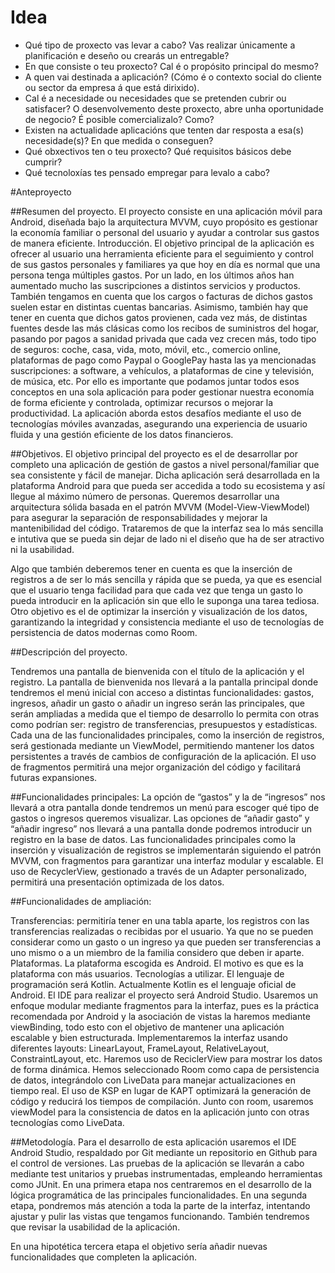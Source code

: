 # Idea

* Qué tipo de proxecto vas levar a cabo? Vas realizar únicamente a planificación e deseño ou crearás un entregable?
* En que consiste o teu proxecto? Cal é o propósito principal do mesmo?
* A quen vai destinada a aplicación? (Cómo é o contexto social do cliente ou sector da empresa á que está dirixido). 
* Cal é a necesidade ou necesidades que se pretenden cubrir ou satisfacer? O desenvolvemento deste proxecto, abre unha oportunidade de negocio? É posible comercializalo? Como?
* Existen na actualidade aplicacións que tenten dar resposta a esa(s) necesidade(s)? En que medida o conseguen? 
* Qué obxectivos ten o teu proxecto? Qué requisitos básicos debe cumprir?
* Qué tecnoloxías tes pensado empregar para levalo a cabo?

#Anteproyecto

##Resumen del proyecto.
El proyecto consiste en una aplicación móvil para Android, diseñada bajo la
arquitectura MVVM, cuyo propósito es gestionar la economía familiar o
personal del usuario y ayudar a controlar sus gastos de manera eficiente.
Introducción.
El objetivo principal de la aplicación es ofrecer al usuario una herramienta
eficiente para el seguimiento y control de sus gastos personales y familiares ya
que hoy en día es normal que una persona tenga múltiples gastos. Por un lado,
en los últimos años han aumentado mucho las suscripciones a distintos
servicios y productos. También tengamos en cuenta que los cargos o facturas
de dichos gastos suelen estar en distintas cuentas bancarias. Asimismo,
también hay que tener en cuenta que dichos gatos provienen, cada vez más,
de distintas fuentes desde las más clásicas como los recibos de suministros del
hogar, pasando por pagos a sanidad privada que cada vez crecen más, todo
tipo de seguros: coche, casa, vida, moto, móvil, etc., comercio online,
plataformas de pago como Paypal o GooglePay hasta las ya mencionadas
suscripciones: a software, a vehículos, a plataformas de cine y televisión, de
música, etc. Por ello es importante que podamos juntar todos esos conceptos
en una sola aplicación para poder gestionar nuestra economía de forma
eficiente y controlada, optimizar recursos o mejorar la productividad.
La aplicación aborda estos desafíos mediante el uso de tecnologías móviles
avanzadas, asegurando una experiencia de usuario fluida y una gestión
eficiente de los datos financieros.

##Objetivos.
El objetivo principal del proyecto es el de desarrollar por completo una
aplicación de gestión de gastos a nivel personal/familiar que sea consistente y
fácil de manejar. Dicha aplicación será desarrollada en la plataforma Android
para que pueda ser accedida a todo su ecosistema y así llegue al máximo
número de personas.
Queremos desarrollar una arquitectura sólida basada en el patrón MVVM
(Model-View-ViewModel) para asegurar la separación de responsabilidades y
mejorar la mantenibilidad del código.
Trataremos de que la interfaz sea lo más sencilla e intutiva que se pueda sin
dejar de lado ni el diseño que ha de ser atractivo ni la usabilidad.

Algo que también deberemos tener en cuenta es que la inserción de registros a
de ser lo más sencilla y rápida que se pueda, ya que es esencial que el usuario
tenga facilidad para que cada vez que tenga un gasto lo pueda introducir en la
aplicación sin que ello le suponga una tarea tediosa.
Otro objetivo es el de optimizar la inserción y visualización de los datos,
garantizando la integridad y consistencia mediante el uso de tecnologías de
persistencia de datos modernas como Room.

##Descripción del proyecto.

Tendremos una pantalla de bienvenida con el título de la aplicación y el
registro.
La pantalla de bienvenida nos llevará a la pantalla principal donde tendremos el
menú inicial con acceso a distintas funcionalidades: gastos, ingresos, añadir un
gasto o añadir un ingreso serán las principales, que serán ampliadas a medida
que el tiempo de desarrollo lo permita con otras como podrían ser: registro de
transferencias, presupuestos y estadísticas.
Cada una de las funcionalidades principales, como la inserción de registros,
será gestionada mediante un ViewModel, permitiendo mantener los datos
persistentes a través de cambios de configuración de la aplicación. El uso de
fragmentos permitirá una mejor organización del código y facilitará futuras
expansiones.

##Funcionalidades principales:
La opción de “gastos” y la de “ingresos” nos llevará a otra pantalla donde
tendremos un menú para escoger qué tipo de gastos o ingresos queremos
visualizar.
Las opciones de “añadir gasto” y “añadir ingreso” nos llevará a una pantalla
donde podremos introducir un registro en la base de datos.
Las funcionalidades principales como la inserción y visualización de registros
se implementarán siguiendo el patrón MVVM, con fragmentos para garantizar
una interfaz modular y escalable. El uso de RecyclerView, gestionado a través
de un Adapter personalizado, permitirá una presentación optimizada de los
datos.

##Funcionalidades de ampliación:

Transferencias: permitiría tener en una tabla aparte, los registros con las
transferencias realizadas o recibidas por el usuario. Ya que no se pueden
considerar como un gasto o un ingreso ya que pueden ser transferencias a uno
mismo o a un miembro de la familia considero que deben ir aparte.
Plataformas.
La plataforma escogida es Android. El motivo es que es la plataforma con más
usuarios.
Tecnologías a utilizar.
El lenguaje de programación será Kotlin. Actualmente Kotlin es el lenguaje
oficial de Android.
El IDE para realizar el proyecto será Android Studio.
Usaremos un enfoque modular mediante fragmentos para la interfaz, pues es la
práctica recomendada por Android y la asociación de vistas la haremos
mediante viewBinding, todo esto con el objetivo de mantener una aplicación
escalable y bien estructurada.
Implementaremos la interfaz usando diferentes layouts: LinearLayout,
FrameLayout, RelativeLayout, ConstraintLayout, etc.
Haremos uso de ReciclerView para mostrar los datos de forma dinámica.
Hemos seleccionado Room como capa de persistencia de datos, integrándolo
con LiveData para manejar actualizaciones en tiempo real. El uso de KSP en
lugar de KAPT optimizará la generación de código y reducirá los tiempos de
compilación. Junto con room, usaremos viewModel para la consistencia de
datos en la aplicación junto con otras tecnologías como LiveData.

##Metodología.
Para el desarrollo de esta aplicación usaremos el IDE Android Studio,
respaldado por Git mediante un repositorio en Github para el control de
versiones.
Las pruebas de la aplicación se llevarán a cabo mediante test unitarios y
pruebas instrumentadas, empleando herramientas como JUnit.
En una primera etapa nos centraremos en el desarrollo de la lógica
programática de las principales funcionalidades.
En una segunda etapa, pondremos más atención a toda la parte de la interfaz,
intentando ajustar y pulir las vistas que tengamos funcionando. También
tendremos que revisar la usabilidad de la aplicación.

En una hipotética tercera etapa el objetivo sería añadir nuevas funcionalidades
que completen la aplicación.